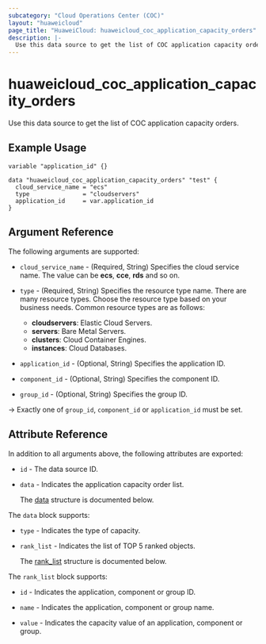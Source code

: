 ```yaml
---
subcategory: "Cloud Operations Center (COC)"
layout: "huaweicloud"
page_title: "HuaweiCloud: huaweicloud_coc_application_capacity_orders"
description: |-
  Use this data source to get the list of COC application capacity orders.
---
```


# huaweicloud_coc_application_capacity_orders

Use this data source to get the list of COC application capacity orders.

## Example Usage

```hcl
variable "application_id" {}

data "huaweicloud_coc_application_capacity_orders" "test" {
  cloud_service_name = "ecs"
  type               = "cloudservers"
  application_id     = var.application_id
}
```

## Argument Reference

The following arguments are supported:

* `cloud_service_name` - (Required, String) Specifies the cloud service name.
  The value can be **ecs**, **cce**, **rds** and so on.

* `type` - (Required, String) Specifies the resource type name.
  There are many resource types. Choose the resource type based on your business needs. Common resource types are as follows:
  + **cloudservers**: Elastic Cloud Servers.
  + **servers**: Bare Metal Servers.
  + **clusters**: Cloud Container Engines.
  + **instances**: Cloud Databases.

* `application_id` - (Optional, String) Specifies the application ID.

* `component_id` - (Optional, String) Specifies the component ID.

* `group_id` - (Optional, String) Specifies the group ID.

-> Exactly one of `group_id`, `component_id` or `application_id` must be set.

## Attribute Reference

In addition to all arguments above, the following attributes are exported:

* `id` - The data source ID.

* `data` - Indicates the application capacity order list.

  The [data](#data_struct) structure is documented below.

<a name="data_struct"></a>
The `data` block supports:

* `type` - Indicates the type of capacity.

* `rank_list` - Indicates the list of TOP 5 ranked objects.

  The [rank_list](#data_rank_list_struct) structure is documented below.

<a name="data_rank_list_struct"></a>
The `rank_list` block supports:

* `id` - Indicates the application, component or group ID.

* `name` - Indicates the application, component or group name.

* `value` - Indicates the capacity value of an application, component or group.
